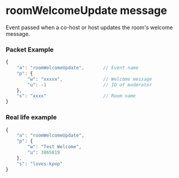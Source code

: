 # roomWelcomeUpdate message

Event passed when a co-host or host updates the room's welcome message.

### Packet Example

```js
{
    "a": "roomWelcomeUpdate",       // Event name
    "p": {
        "w": "xxxxx",               // Welcome message
        "u": -1                     // ID of moderator
    }, 
    "s": "xxxx"                     // Room name
}
```
### Real life example
```js
{
    "a": "roomWelcomeUpdate",
    "p": {
        "w": "Test Welcome",
        "u": 3865819
    }, 
    "s": "loves-kpop"
}
```